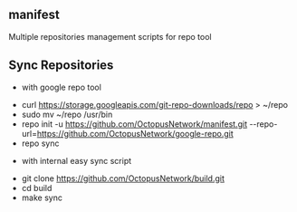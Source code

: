 ## manifest
Multiple repositories management scripts for repo tool

## Sync Repositories
+  with google repo tool
* curl https://storage.googleapis.com/git-repo-downloads/repo > ~/repo
* sudo mv ~/repo /usr/bin
* repo init -u https://github.com/OctopusNetwork/manifest.git --repo-url=https://github.com/OctopusNetwork/google-repo.git
* repo sync
+ with internal easy sync script
* git clone https://github.com/OctopusNetwork/build.git
* cd build
* make sync
